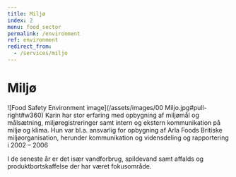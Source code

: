 ```yaml
---
title: Miljø
index: 2
menu: food_sector
permalink: /environment
ref: environment
redirect_from:
  - /services/miljo
---
```


# Miljø

![Food Safety Environment image](/assets/images/00 Miljo.jpg#pull-right#w360)
Karin har stor erfaring med opbygning af miljømål og målsætning, miljøregistreringer samt intern og ekstern kommunikation på miljø og klima. 
Hun var bl.a. ansvarlig for opbygning af Arla Foods Britiske miljøorganisation, herunder kommunikation og vidensdeling og rapportering i 2002 – 2006

I de seneste år er det især vandforbrug, spildevand samt affalds og produktbortskaffelse der har været fokusområde.  
